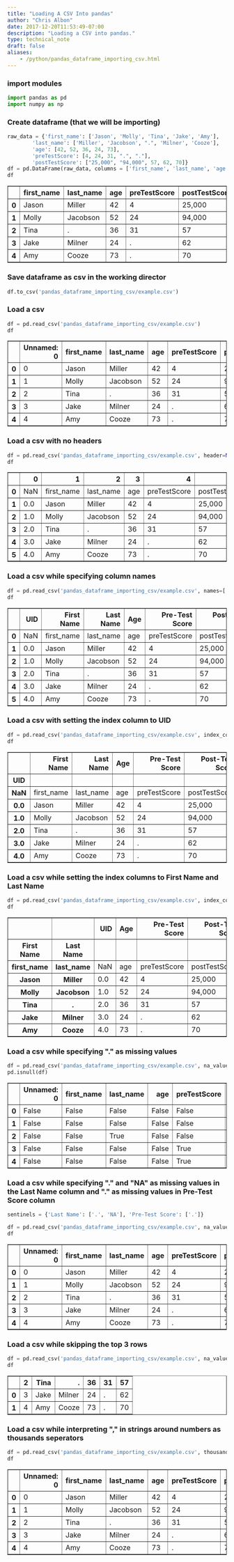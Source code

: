 ```yaml
---
title: "Loading A CSV Into pandas"
author: "Chris Albon"
date: 2017-12-20T11:53:49-07:00
description: "Loading a CSV into pandas."
type: technical_note
draft: false
aliases:
    - /python/pandas_dataframe_importing_csv.html
---
```

### import modules


```python
import pandas as pd
import numpy as np
```

### Create dataframe (that we will be importing)


```python
raw_data = {'first_name': ['Jason', 'Molly', 'Tina', 'Jake', 'Amy'], 
        'last_name': ['Miller', 'Jacobson', ".", 'Milner', 'Cooze'], 
        'age': [42, 52, 36, 24, 73], 
        'preTestScore': [4, 24, 31, ".", "."],
        'postTestScore': ["25,000", "94,000", 57, 62, 70]}
df = pd.DataFrame(raw_data, columns = ['first_name', 'last_name', 'age', 'preTestScore', 'postTestScore'])
df
```




<div>
<style>
    .dataframe thead tr:only-child th {
        text-align: right;
    }

    .dataframe thead th {
        text-align: left;
    }

    .dataframe tbody tr th {
        vertical-align: top;
    }
</style>
<table border="1" class="dataframe">
  <thead>
    <tr style="text-align: right;">
      <th></th>
      <th>first_name</th>
      <th>last_name</th>
      <th>age</th>
      <th>preTestScore</th>
      <th>postTestScore</th>
    </tr>
  </thead>
  <tbody>
    <tr>
      <th>0</th>
      <td>Jason</td>
      <td>Miller</td>
      <td>42</td>
      <td>4</td>
      <td>25,000</td>
    </tr>
    <tr>
      <th>1</th>
      <td>Molly</td>
      <td>Jacobson</td>
      <td>52</td>
      <td>24</td>
      <td>94,000</td>
    </tr>
    <tr>
      <th>2</th>
      <td>Tina</td>
      <td>.</td>
      <td>36</td>
      <td>31</td>
      <td>57</td>
    </tr>
    <tr>
      <th>3</th>
      <td>Jake</td>
      <td>Milner</td>
      <td>24</td>
      <td>.</td>
      <td>62</td>
    </tr>
    <tr>
      <th>4</th>
      <td>Amy</td>
      <td>Cooze</td>
      <td>73</td>
      <td>.</td>
      <td>70</td>
    </tr>
  </tbody>
</table>
</div>



### Save dataframe as csv in the working director


```python
df.to_csv('pandas_dataframe_importing_csv/example.csv')
```

### Load a csv


```python
df = pd.read_csv('pandas_dataframe_importing_csv/example.csv')
df
```




<div>
<style>
    .dataframe thead tr:only-child th {
        text-align: right;
    }

    .dataframe thead th {
        text-align: left;
    }

    .dataframe tbody tr th {
        vertical-align: top;
    }
</style>
<table border="1" class="dataframe">
  <thead>
    <tr style="text-align: right;">
      <th></th>
      <th>Unnamed: 0</th>
      <th>first_name</th>
      <th>last_name</th>
      <th>age</th>
      <th>preTestScore</th>
      <th>postTestScore</th>
    </tr>
  </thead>
  <tbody>
    <tr>
      <th>0</th>
      <td>0</td>
      <td>Jason</td>
      <td>Miller</td>
      <td>42</td>
      <td>4</td>
      <td>25,000</td>
    </tr>
    <tr>
      <th>1</th>
      <td>1</td>
      <td>Molly</td>
      <td>Jacobson</td>
      <td>52</td>
      <td>24</td>
      <td>94,000</td>
    </tr>
    <tr>
      <th>2</th>
      <td>2</td>
      <td>Tina</td>
      <td>.</td>
      <td>36</td>
      <td>31</td>
      <td>57</td>
    </tr>
    <tr>
      <th>3</th>
      <td>3</td>
      <td>Jake</td>
      <td>Milner</td>
      <td>24</td>
      <td>.</td>
      <td>62</td>
    </tr>
    <tr>
      <th>4</th>
      <td>4</td>
      <td>Amy</td>
      <td>Cooze</td>
      <td>73</td>
      <td>.</td>
      <td>70</td>
    </tr>
  </tbody>
</table>
</div>



### Load a csv with no headers


```python
df = pd.read_csv('pandas_dataframe_importing_csv/example.csv', header=None)
df
```




<div>
<style>
    .dataframe thead tr:only-child th {
        text-align: right;
    }

    .dataframe thead th {
        text-align: left;
    }

    .dataframe tbody tr th {
        vertical-align: top;
    }
</style>
<table border="1" class="dataframe">
  <thead>
    <tr style="text-align: right;">
      <th></th>
      <th>0</th>
      <th>1</th>
      <th>2</th>
      <th>3</th>
      <th>4</th>
      <th>5</th>
    </tr>
  </thead>
  <tbody>
    <tr>
      <th>0</th>
      <td>NaN</td>
      <td>first_name</td>
      <td>last_name</td>
      <td>age</td>
      <td>preTestScore</td>
      <td>postTestScore</td>
    </tr>
    <tr>
      <th>1</th>
      <td>0.0</td>
      <td>Jason</td>
      <td>Miller</td>
      <td>42</td>
      <td>4</td>
      <td>25,000</td>
    </tr>
    <tr>
      <th>2</th>
      <td>1.0</td>
      <td>Molly</td>
      <td>Jacobson</td>
      <td>52</td>
      <td>24</td>
      <td>94,000</td>
    </tr>
    <tr>
      <th>3</th>
      <td>2.0</td>
      <td>Tina</td>
      <td>.</td>
      <td>36</td>
      <td>31</td>
      <td>57</td>
    </tr>
    <tr>
      <th>4</th>
      <td>3.0</td>
      <td>Jake</td>
      <td>Milner</td>
      <td>24</td>
      <td>.</td>
      <td>62</td>
    </tr>
    <tr>
      <th>5</th>
      <td>4.0</td>
      <td>Amy</td>
      <td>Cooze</td>
      <td>73</td>
      <td>.</td>
      <td>70</td>
    </tr>
  </tbody>
</table>
</div>



### Load a csv while specifying column names


```python
df = pd.read_csv('pandas_dataframe_importing_csv/example.csv', names=['UID', 'First Name', 'Last Name', 'Age', 'Pre-Test Score', 'Post-Test Score'])
df
```




<div>
<style>
    .dataframe thead tr:only-child th {
        text-align: right;
    }

    .dataframe thead th {
        text-align: left;
    }

    .dataframe tbody tr th {
        vertical-align: top;
    }
</style>
<table border="1" class="dataframe">
  <thead>
    <tr style="text-align: right;">
      <th></th>
      <th>UID</th>
      <th>First Name</th>
      <th>Last Name</th>
      <th>Age</th>
      <th>Pre-Test Score</th>
      <th>Post-Test Score</th>
    </tr>
  </thead>
  <tbody>
    <tr>
      <th>0</th>
      <td>NaN</td>
      <td>first_name</td>
      <td>last_name</td>
      <td>age</td>
      <td>preTestScore</td>
      <td>postTestScore</td>
    </tr>
    <tr>
      <th>1</th>
      <td>0.0</td>
      <td>Jason</td>
      <td>Miller</td>
      <td>42</td>
      <td>4</td>
      <td>25,000</td>
    </tr>
    <tr>
      <th>2</th>
      <td>1.0</td>
      <td>Molly</td>
      <td>Jacobson</td>
      <td>52</td>
      <td>24</td>
      <td>94,000</td>
    </tr>
    <tr>
      <th>3</th>
      <td>2.0</td>
      <td>Tina</td>
      <td>.</td>
      <td>36</td>
      <td>31</td>
      <td>57</td>
    </tr>
    <tr>
      <th>4</th>
      <td>3.0</td>
      <td>Jake</td>
      <td>Milner</td>
      <td>24</td>
      <td>.</td>
      <td>62</td>
    </tr>
    <tr>
      <th>5</th>
      <td>4.0</td>
      <td>Amy</td>
      <td>Cooze</td>
      <td>73</td>
      <td>.</td>
      <td>70</td>
    </tr>
  </tbody>
</table>
</div>



### Load a csv with setting the index column to UID


```python
df = pd.read_csv('pandas_dataframe_importing_csv/example.csv', index_col='UID', names=['UID', 'First Name', 'Last Name', 'Age', 'Pre-Test Score', 'Post-Test Score'])
df
```




<div>
<style>
    .dataframe thead tr:only-child th {
        text-align: right;
    }

    .dataframe thead th {
        text-align: left;
    }

    .dataframe tbody tr th {
        vertical-align: top;
    }
</style>
<table border="1" class="dataframe">
  <thead>
    <tr style="text-align: right;">
      <th></th>
      <th>First Name</th>
      <th>Last Name</th>
      <th>Age</th>
      <th>Pre-Test Score</th>
      <th>Post-Test Score</th>
    </tr>
    <tr>
      <th>UID</th>
      <th></th>
      <th></th>
      <th></th>
      <th></th>
      <th></th>
    </tr>
  </thead>
  <tbody>
    <tr>
      <th>NaN</th>
      <td>first_name</td>
      <td>last_name</td>
      <td>age</td>
      <td>preTestScore</td>
      <td>postTestScore</td>
    </tr>
    <tr>
      <th>0.0</th>
      <td>Jason</td>
      <td>Miller</td>
      <td>42</td>
      <td>4</td>
      <td>25,000</td>
    </tr>
    <tr>
      <th>1.0</th>
      <td>Molly</td>
      <td>Jacobson</td>
      <td>52</td>
      <td>24</td>
      <td>94,000</td>
    </tr>
    <tr>
      <th>2.0</th>
      <td>Tina</td>
      <td>.</td>
      <td>36</td>
      <td>31</td>
      <td>57</td>
    </tr>
    <tr>
      <th>3.0</th>
      <td>Jake</td>
      <td>Milner</td>
      <td>24</td>
      <td>.</td>
      <td>62</td>
    </tr>
    <tr>
      <th>4.0</th>
      <td>Amy</td>
      <td>Cooze</td>
      <td>73</td>
      <td>.</td>
      <td>70</td>
    </tr>
  </tbody>
</table>
</div>



### Load a csv while setting the index columns to First Name and Last Name


```python
df = pd.read_csv('pandas_dataframe_importing_csv/example.csv', index_col=['First Name', 'Last Name'], names=['UID', 'First Name', 'Last Name', 'Age', 'Pre-Test Score', 'Post-Test Score'])
df
```




<div>
<style>
    .dataframe thead tr:only-child th {
        text-align: right;
    }

    .dataframe thead th {
        text-align: left;
    }

    .dataframe tbody tr th {
        vertical-align: top;
    }
</style>
<table border="1" class="dataframe">
  <thead>
    <tr style="text-align: right;">
      <th></th>
      <th></th>
      <th>UID</th>
      <th>Age</th>
      <th>Pre-Test Score</th>
      <th>Post-Test Score</th>
    </tr>
    <tr>
      <th>First Name</th>
      <th>Last Name</th>
      <th></th>
      <th></th>
      <th></th>
      <th></th>
    </tr>
  </thead>
  <tbody>
    <tr>
      <th>first_name</th>
      <th>last_name</th>
      <td>NaN</td>
      <td>age</td>
      <td>preTestScore</td>
      <td>postTestScore</td>
    </tr>
    <tr>
      <th>Jason</th>
      <th>Miller</th>
      <td>0.0</td>
      <td>42</td>
      <td>4</td>
      <td>25,000</td>
    </tr>
    <tr>
      <th>Molly</th>
      <th>Jacobson</th>
      <td>1.0</td>
      <td>52</td>
      <td>24</td>
      <td>94,000</td>
    </tr>
    <tr>
      <th>Tina</th>
      <th>.</th>
      <td>2.0</td>
      <td>36</td>
      <td>31</td>
      <td>57</td>
    </tr>
    <tr>
      <th>Jake</th>
      <th>Milner</th>
      <td>3.0</td>
      <td>24</td>
      <td>.</td>
      <td>62</td>
    </tr>
    <tr>
      <th>Amy</th>
      <th>Cooze</th>
      <td>4.0</td>
      <td>73</td>
      <td>.</td>
      <td>70</td>
    </tr>
  </tbody>
</table>
</div>





### Load a csv while specifying "." as missing values


```python
df = pd.read_csv('pandas_dataframe_importing_csv/example.csv', na_values=['.'])
pd.isnull(df)
```




<div>
<style>
    .dataframe thead tr:only-child th {
        text-align: right;
    }

    .dataframe thead th {
        text-align: left;
    }

    .dataframe tbody tr th {
        vertical-align: top;
    }
</style>
<table border="1" class="dataframe">
  <thead>
    <tr style="text-align: right;">
      <th></th>
      <th>Unnamed: 0</th>
      <th>first_name</th>
      <th>last_name</th>
      <th>age</th>
      <th>preTestScore</th>
      <th>postTestScore</th>
    </tr>
  </thead>
  <tbody>
    <tr>
      <th>0</th>
      <td>False</td>
      <td>False</td>
      <td>False</td>
      <td>False</td>
      <td>False</td>
      <td>False</td>
    </tr>
    <tr>
      <th>1</th>
      <td>False</td>
      <td>False</td>
      <td>False</td>
      <td>False</td>
      <td>False</td>
      <td>False</td>
    </tr>
    <tr>
      <th>2</th>
      <td>False</td>
      <td>False</td>
      <td>True</td>
      <td>False</td>
      <td>False</td>
      <td>False</td>
    </tr>
    <tr>
      <th>3</th>
      <td>False</td>
      <td>False</td>
      <td>False</td>
      <td>False</td>
      <td>True</td>
      <td>False</td>
    </tr>
    <tr>
      <th>4</th>
      <td>False</td>
      <td>False</td>
      <td>False</td>
      <td>False</td>
      <td>True</td>
      <td>False</td>
    </tr>
  </tbody>
</table>
</div>



### Load a csv while specifying "." and "NA" as missing values in the Last Name column and "." as missing values in Pre-Test Score column


```python
sentinels = {'Last Name': ['.', 'NA'], 'Pre-Test Score': ['.']}
```


```python
df = pd.read_csv('pandas_dataframe_importing_csv/example.csv', na_values=sentinels)
df
```




<div>
<style>
    .dataframe thead tr:only-child th {
        text-align: right;
    }

    .dataframe thead th {
        text-align: left;
    }

    .dataframe tbody tr th {
        vertical-align: top;
    }
</style>
<table border="1" class="dataframe">
  <thead>
    <tr style="text-align: right;">
      <th></th>
      <th>Unnamed: 0</th>
      <th>first_name</th>
      <th>last_name</th>
      <th>age</th>
      <th>preTestScore</th>
      <th>postTestScore</th>
    </tr>
  </thead>
  <tbody>
    <tr>
      <th>0</th>
      <td>0</td>
      <td>Jason</td>
      <td>Miller</td>
      <td>42</td>
      <td>4</td>
      <td>25,000</td>
    </tr>
    <tr>
      <th>1</th>
      <td>1</td>
      <td>Molly</td>
      <td>Jacobson</td>
      <td>52</td>
      <td>24</td>
      <td>94,000</td>
    </tr>
    <tr>
      <th>2</th>
      <td>2</td>
      <td>Tina</td>
      <td>.</td>
      <td>36</td>
      <td>31</td>
      <td>57</td>
    </tr>
    <tr>
      <th>3</th>
      <td>3</td>
      <td>Jake</td>
      <td>Milner</td>
      <td>24</td>
      <td>.</td>
      <td>62</td>
    </tr>
    <tr>
      <th>4</th>
      <td>4</td>
      <td>Amy</td>
      <td>Cooze</td>
      <td>73</td>
      <td>.</td>
      <td>70</td>
    </tr>
  </tbody>
</table>
</div>



### Load a csv while skipping the top 3 rows


```python
df = pd.read_csv('pandas_dataframe_importing_csv/example.csv', na_values=sentinels, skiprows=3)
df
```




<div>
<style>
    .dataframe thead tr:only-child th {
        text-align: right;
    }

    .dataframe thead th {
        text-align: left;
    }

    .dataframe tbody tr th {
        vertical-align: top;
    }
</style>
<table border="1" class="dataframe">
  <thead>
    <tr style="text-align: right;">
      <th></th>
      <th>2</th>
      <th>Tina</th>
      <th>.</th>
      <th>36</th>
      <th>31</th>
      <th>57</th>
    </tr>
  </thead>
  <tbody>
    <tr>
      <th>0</th>
      <td>3</td>
      <td>Jake</td>
      <td>Milner</td>
      <td>24</td>
      <td>.</td>
      <td>62</td>
    </tr>
    <tr>
      <th>1</th>
      <td>4</td>
      <td>Amy</td>
      <td>Cooze</td>
      <td>73</td>
      <td>.</td>
      <td>70</td>
    </tr>
  </tbody>
</table>
</div>



### Load a csv while interpreting "," in strings around numbers as thousands seperators


```python
df = pd.read_csv('pandas_dataframe_importing_csv/example.csv', thousands=',')
df
```




<div>
<style>
    .dataframe thead tr:only-child th {
        text-align: right;
    }

    .dataframe thead th {
        text-align: left;
    }

    .dataframe tbody tr th {
        vertical-align: top;
    }
</style>
<table border="1" class="dataframe">
  <thead>
    <tr style="text-align: right;">
      <th></th>
      <th>Unnamed: 0</th>
      <th>first_name</th>
      <th>last_name</th>
      <th>age</th>
      <th>preTestScore</th>
      <th>postTestScore</th>
    </tr>
  </thead>
  <tbody>
    <tr>
      <th>0</th>
      <td>0</td>
      <td>Jason</td>
      <td>Miller</td>
      <td>42</td>
      <td>4</td>
      <td>25000</td>
    </tr>
    <tr>
      <th>1</th>
      <td>1</td>
      <td>Molly</td>
      <td>Jacobson</td>
      <td>52</td>
      <td>24</td>
      <td>94000</td>
    </tr>
    <tr>
      <th>2</th>
      <td>2</td>
      <td>Tina</td>
      <td>.</td>
      <td>36</td>
      <td>31</td>
      <td>57</td>
    </tr>
    <tr>
      <th>3</th>
      <td>3</td>
      <td>Jake</td>
      <td>Milner</td>
      <td>24</td>
      <td>.</td>
      <td>62</td>
    </tr>
    <tr>
      <th>4</th>
      <td>4</td>
      <td>Amy</td>
      <td>Cooze</td>
      <td>73</td>
      <td>.</td>
      <td>70</td>
    </tr>
  </tbody>
</table>
</div>


